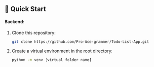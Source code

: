 
## :rocket: Quick Start

#### Backend:

1. Clone this repository:
   ```bash
   git clone https://github.com/Pro-Ace-grammer/Todo-List-App.git

2. Create a virtual environment in the root directory:
   ```bash
   python -m venv [virtual folder name]